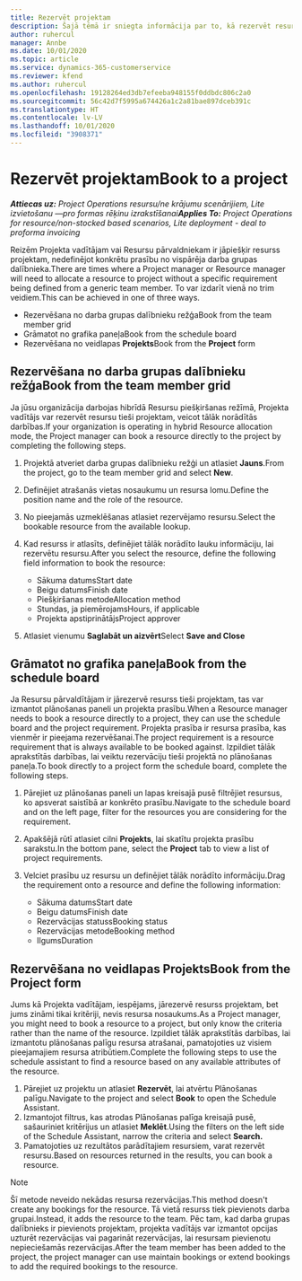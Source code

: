 ```yaml
---
title: Rezervēt projektam
description: Šajā tēmā ir sniegta informācija par to, kā rezervēt resursu projektā.
author: ruhercul
manager: Annbe
ms.date: 10/01/2020
ms.topic: article
ms.service: dynamics-365-customerservice
ms.reviewer: kfend
ms.author: ruhercul
ms.openlocfilehash: 19128264ed3db7efeeba948155f0ddbdc806c2a0
ms.sourcegitcommit: 56c42d7f5995a674426a1c2a81bae897dceb391c
ms.translationtype: HT
ms.contentlocale: lv-LV
ms.lasthandoff: 10/01/2020
ms.locfileid: "3908371"
---
```

# <a name="book-to-a-project"></a><span data-ttu-id="5ae7f-103">Rezervēt projektam</span><span class="sxs-lookup"><span data-stu-id="5ae7f-103">Book to a project</span></span>

<span data-ttu-id="5ae7f-104">_**Attiecas uz:** Project Operations resursu/ne krājumu scenārijiem, Lite izvietošanu —pro formas rēķinu izrakstīšanai_</span><span class="sxs-lookup"><span data-stu-id="5ae7f-104">_**Applies To:** Project Operations for resource/non-stocked based scenarios, Lite deployment - deal to proforma invoicing_</span></span>

<span data-ttu-id="5ae7f-105">Reizēm Projekta vadītājam vai Resursu pārvaldniekam ir jāpiešķir resurss projektam, nedefinējot konkrētu prasību no vispārēja darba grupas dalībnieka.</span><span class="sxs-lookup"><span data-stu-id="5ae7f-105">There are times where a Project manager or Resource manager will need to allocate a resource to project without a specific requirement being defined from a generic team member.</span></span> <span data-ttu-id="5ae7f-106">To var izdarīt vienā no trim veidiem.</span><span class="sxs-lookup"><span data-stu-id="5ae7f-106">This can be achieved in one of three ways.</span></span>

- <span data-ttu-id="5ae7f-107">Rezervēšana no darba grupas dalībnieku režģa</span><span class="sxs-lookup"><span data-stu-id="5ae7f-107">Book from the team member grid</span></span>
- <span data-ttu-id="5ae7f-108">Grāmatot no grafika paneļa</span><span class="sxs-lookup"><span data-stu-id="5ae7f-108">Book from the schedule board</span></span>
- <span data-ttu-id="5ae7f-109">Rezervēšana no veidlapas **Projekts**</span><span class="sxs-lookup"><span data-stu-id="5ae7f-109">Book from the **Project** form</span></span>

## <a name="book-from-the-team-member-grid"></a><span data-ttu-id="5ae7f-110">Rezervēšana no darba grupas dalībnieku režģa</span><span class="sxs-lookup"><span data-stu-id="5ae7f-110">Book from the team member grid</span></span>

<span data-ttu-id="5ae7f-111">Ja jūsu organizācija darbojas hibrīdā Resursu piešķiršanas režīmā, Projekta vadītājs var rezervēt resursu tieši projektam, veicot tālāk norādītās darbības.</span><span class="sxs-lookup"><span data-stu-id="5ae7f-111">If your organization is operating in hybrid Resource allocation mode, the Project manager can book a resource directly to the project by completing the following steps.</span></span>

1. <span data-ttu-id="5ae7f-112">Projektā atveriet darba grupas dalībnieku režģi un atlasiet **Jauns**.</span><span class="sxs-lookup"><span data-stu-id="5ae7f-112">From the project, go to the team member grid and select **New**.</span></span>
2. <span data-ttu-id="5ae7f-113">Definējiet atrašanās vietas nosaukumu un resursa lomu.</span><span class="sxs-lookup"><span data-stu-id="5ae7f-113">Define the position name and the role of the resource.</span></span>
3. <span data-ttu-id="5ae7f-114">No pieejamās uzmeklēšanas atlasiet rezervējamo resursu.</span><span class="sxs-lookup"><span data-stu-id="5ae7f-114">Select the bookable resource from the available lookup.</span></span>
4. <span data-ttu-id="5ae7f-115">Kad resurss ir atlasīts, definējiet tālāk norādīto lauku informāciju, lai rezervētu resursu.</span><span class="sxs-lookup"><span data-stu-id="5ae7f-115">After you select the resource, define the following field information to book the resource:</span></span>

    - <span data-ttu-id="5ae7f-116">Sākuma datums</span><span class="sxs-lookup"><span data-stu-id="5ae7f-116">Start date</span></span>
    - <span data-ttu-id="5ae7f-117">Beigu datums</span><span class="sxs-lookup"><span data-stu-id="5ae7f-117">Finish date</span></span>
    - <span data-ttu-id="5ae7f-118">Piešķiršanas metode</span><span class="sxs-lookup"><span data-stu-id="5ae7f-118">Allocation method</span></span>
    - <span data-ttu-id="5ae7f-119">Stundas, ja piemērojams</span><span class="sxs-lookup"><span data-stu-id="5ae7f-119">Hours, if applicable</span></span>
    - <span data-ttu-id="5ae7f-120">Projekta apstiprinātājs</span><span class="sxs-lookup"><span data-stu-id="5ae7f-120">Project approver</span></span>

6. <span data-ttu-id="5ae7f-121">Atlasiet vienumu **Saglabāt un aizvērt**</span><span class="sxs-lookup"><span data-stu-id="5ae7f-121">Select **Save and Close**</span></span>

## <a name="book-from-the-schedule-board"></a><span data-ttu-id="5ae7f-122">Grāmatot no grafika paneļa</span><span class="sxs-lookup"><span data-stu-id="5ae7f-122">Book from the schedule board</span></span>

<span data-ttu-id="5ae7f-123">Ja Resursu pārvaldītājam ir jārezervē resurss tieši projektam, tas var izmantot plānošanas paneli un projekta prasību.</span><span class="sxs-lookup"><span data-stu-id="5ae7f-123">When a Resource manager needs to book a resource directly to a project, they can use the schedule board and the project requirement.</span></span> <span data-ttu-id="5ae7f-124">Projekta prasība ir resursa prasība, kas vienmēr ir pieejama rezervēšanai.</span><span class="sxs-lookup"><span data-stu-id="5ae7f-124">The project requirement is a resource requirement that is always available to be booked against.</span></span> <span data-ttu-id="5ae7f-125">Izpildiet tālāk aprakstītās darbības, lai veiktu rezervāciju tieši projektā no plānošanas paneļa.</span><span class="sxs-lookup"><span data-stu-id="5ae7f-125">To book directly to a project form the schedule board, complete the following steps.</span></span>

1. <span data-ttu-id="5ae7f-126">Pārejiet uz plānošanas paneli un lapas kreisajā pusē filtrējiet resursus, ko apsverat saistībā ar konkrēto prasību.</span><span class="sxs-lookup"><span data-stu-id="5ae7f-126">Navigate to the schedule board and on the left page, filter for the resources you are considering for the requirement.</span></span>
2. <span data-ttu-id="5ae7f-127">Apakšējā rūtī atlasiet cilni **Projekts**, lai skatītu projekta prasību sarakstu.</span><span class="sxs-lookup"><span data-stu-id="5ae7f-127">In the bottom pane, select the **Project** tab to view a list of project requirements.</span></span>
3. <span data-ttu-id="5ae7f-128">Velciet prasību uz resursu un definējiet tālāk norādīto informāciju.</span><span class="sxs-lookup"><span data-stu-id="5ae7f-128">Drag the requirement onto a resource and define the following information:</span></span>

    - <span data-ttu-id="5ae7f-129">Sākuma datums</span><span class="sxs-lookup"><span data-stu-id="5ae7f-129">Start date</span></span>
    - <span data-ttu-id="5ae7f-130">Beigu datums</span><span class="sxs-lookup"><span data-stu-id="5ae7f-130">Finish date</span></span>
    - <span data-ttu-id="5ae7f-131">Rezervācijas statuss</span><span class="sxs-lookup"><span data-stu-id="5ae7f-131">Booking status</span></span>
    - <span data-ttu-id="5ae7f-132">Rezervācijas metode</span><span class="sxs-lookup"><span data-stu-id="5ae7f-132">Booking method</span></span>
    - <span data-ttu-id="5ae7f-133">Ilgums</span><span class="sxs-lookup"><span data-stu-id="5ae7f-133">Duration</span></span>

## <a name="book-from-the-project-form"></a><span data-ttu-id="5ae7f-134">Rezervēšana no veidlapas Projekts</span><span class="sxs-lookup"><span data-stu-id="5ae7f-134">Book from the Project form</span></span>

<span data-ttu-id="5ae7f-135">Jums kā Projekta vadītājam, iespējams, jārezervē resurss projektam, bet jums zināmi tikai kritēriji, nevis resursa nosaukums.</span><span class="sxs-lookup"><span data-stu-id="5ae7f-135">As a Project manager, you might need to book a resource to a project, but only know the criteria rather than the name of the resource.</span></span> <span data-ttu-id="5ae7f-136">Izpildiet tālāk aprakstītās darbības, lai izmantotu plānošanas palīgu resursa atrašanai, pamatojoties uz visiem pieejamajiem resursa atribūtiem.</span><span class="sxs-lookup"><span data-stu-id="5ae7f-136">Complete the following steps to use the schedule assistant to find a resource based on any available attributes of the resource.</span></span> 

1. <span data-ttu-id="5ae7f-137">Pārejiet uz projektu un atlasiet **Rezervēt**, lai atvērtu Plānošanas palīgu.</span><span class="sxs-lookup"><span data-stu-id="5ae7f-137">Navigate to the project and select **Book** to open the Schedule Assistant.</span></span>
2. <span data-ttu-id="5ae7f-138">Izmantojot filtrus, kas atrodas Plānošanas palīga kreisajā pusē, sašauriniet kritērijus un atlasiet **Meklēt**.</span><span class="sxs-lookup"><span data-stu-id="5ae7f-138">Using the filters on the left side of the Schedule Assistant, narrow the criteria and select **Search.**</span></span>
3. <span data-ttu-id="5ae7f-139">Pamatojoties uz rezultātos parādītajiem resursiem, varat rezervēt resursu.</span><span class="sxs-lookup"><span data-stu-id="5ae7f-139">Based on resources returned in the results, you can book a resource.</span></span>

> [!NOTE]
> <span data-ttu-id="5ae7f-140">Šī metode neveido nekādas resursa rezervācijas.</span><span class="sxs-lookup"><span data-stu-id="5ae7f-140">This method doesn't create any bookings for the resource.</span></span> <span data-ttu-id="5ae7f-141">Tā vietā resurss tiek pievienots darba grupai.</span><span class="sxs-lookup"><span data-stu-id="5ae7f-141">Instead, it adds the resource to the team.</span></span> <span data-ttu-id="5ae7f-142">Pēc tam, kad darba grupas dalībnieks ir pievienots projektam, projekta vadītājs var izmantot opcijas uzturēt rezervācijas vai pagarināt rezervācijas, lai resursam pievienotu nepieciešamās rezervācijas.</span><span class="sxs-lookup"><span data-stu-id="5ae7f-142">After the team member has been added to the project, the project manager can use maintain bookings or extend bookings to add the required bookings to the resource.</span></span>
